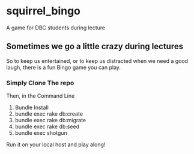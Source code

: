 # squirrel_bingo
A game for DBC students during lecture

## Sometimes we go a little crazy during lectures

So to keep us entertained, or to keep us distracted when we need a good laugh, there is a fun Bingo game you can play.

### Simply Clone The repo
Then, in the Command Line
1. Bundle Install
2. bundle exec rake db:create
3. bundle exec rake db:migrate
4. bundle exec rake db:seed
5. bundle exec shotgun

Run it on your local host and play along!

